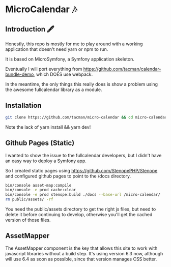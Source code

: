 # MicroCalendar 🎶

## Introduction 🖋

Honestly, this repo is mostly for me to play around with a working application that doesn't need yarn or npm to run.

It is based on MicroSymfony, a Symfony application skeleton.

Eventually I will port everything from https://github.com/tacman/calendar-bundle-demo, which DOES use webpack.

In the meantime, the only things this really does is show a problem using the awesome fullcalendar library as a module.

## Installation

```bash
git clone https://github.com/tacman/micro-calendar && cd micro-calendar && composer install && symfony server:start -d 
```

Note the lack of yarn install && yarn dev!

## Github Pages (Static)

I wanted to show the issue to the fullcalendar developers, but I didn't have an easy way to deploy a Symfony app.  

So I created static pages using https://github.com/StenopePHP/Stenope and configured github pages to point to the /docs directory.  

```bash
bin/console asset-map:compile
bin/console -e prod cache:clear
bin/console -e prod stenope:build ./docs --base-url /micro-calendar/
rm public/assets/ -rf 
```

You need the public/assets directory to get the right js files, but need to delete it before continuing to develop, otherwise you'll get the cached version of those files.

## AssetMapper

The AssetMapper component is the key that allows this site to work with javascript libraries without a build step.  It's using version 6.3 now, although will use 6.4 as soon as possible, since that version manages CSS better.  

